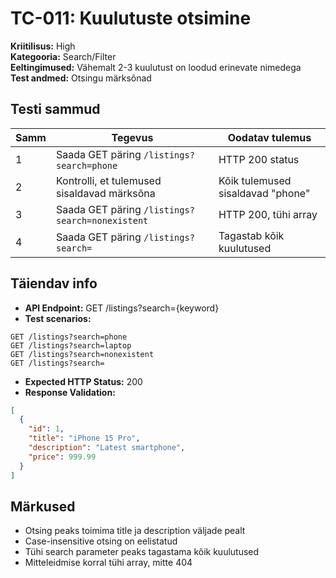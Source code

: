 # TC-011: Kuulutuste otsimine

**Kriitilisus:** High  
**Kategooria:** Search/Filter  
**Eeltingimused:** Vähemalt 2-3 kuulutust on loodud erinevate nimedega  
**Test andmed:** Otsingu märksõnad

## Testi sammud

| Samm | Tegevus | Oodatav tulemus |
|------|---------|-----------------|
| 1 | Saada GET päring `/listings?search=phone` | HTTP 200 status |
| 2 | Kontrolli, et tulemused sisaldavad märksõna | Kõik tulemused sisaldavad "phone" |
| 3 | Saada GET päring `/listings?search=nonexistent` | HTTP 200, tühi array |
| 4 | Saada GET päring `/listings?search=` | Tagastab kõik kuulutused |

## Täiendav info
- **API Endpoint:** GET /listings?search={keyword}
- **Test scenarios:**
```
GET /listings?search=phone
GET /listings?search=laptop
GET /listings?search=nonexistent
GET /listings?search=
```
- **Expected HTTP Status:** 200
- **Response Validation:**
```json
[
  {
    "id": 1,
    "title": "iPhone 15 Pro",
    "description": "Latest smartphone",
    "price": 999.99
  }
]
```

## Märkused
- Otsing peaks toimima title ja description väljade pealt
- Case-insensitive otsing on eelistatud
- Tühi search parameter peaks tagastama kõik kuulutused
- Mitteleidmise korral tühi array, mitte 404